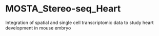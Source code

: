 # MOSTA_Stereo-seq_Heart
Integration of spatial and single cell transcriptomic data to study heart development in mouse embryo
